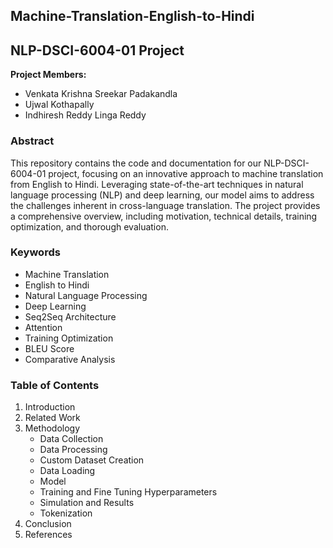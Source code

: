 ## Machine-Translation-English-to-Hindi

## NLP-DSCI-6004-01 Project

**Project Members:**
- Venkata Krishna Sreekar Padakandla
- Ujwal Kothapally
- Indhiresh Reddy Linga Reddy

### Abstract

This repository contains the code and documentation for our NLP-DSCI-6004-01 project, focusing on an innovative approach to machine translation from English to Hindi. Leveraging state-of-the-art techniques in natural language processing (NLP) and deep learning, our model aims to address the challenges inherent in cross-language translation. The project provides a comprehensive overview, including motivation, technical details, training optimization, and thorough evaluation.

### Keywords

- Machine Translation
- English to Hindi
- Natural Language Processing
- Deep Learning
- Seq2Seq Architecture
- Attention
- Training Optimization
- BLEU Score
- Comparative Analysis

### Table of Contents

1. Introduction
2. Related Work
3. Methodology
   - Data Collection
   - Data Processing
   - Custom Dataset Creation
   - Data Loading
   - Model
   - Training and Fine Tuning Hyperparameters
   - Simulation and Results
   - Tokenization
4. Conclusion
5. References



